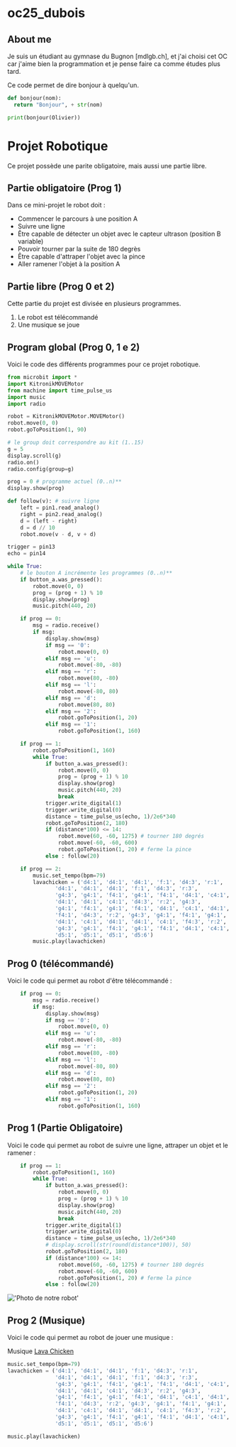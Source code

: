 # oc25_dubois

## About me

Je suis un étudiant au gymnase du Bugnon [mdlgb.ch], et j'ai choisi cet OC car j'aime bien la programmation et je pense faire ca comme études plus tard.

Ce code permet de dire bonjour à quelqu'un.

```python
def bonjour(nom):
  return "Bonjour", + str(nom) 

print(bonjour(Olivier))
```

# Projet Robotique

Ce projet possède une parite obligatoire, mais aussi une partie libre.

## Partie obligatoire (Prog 1)

Dans ce mini-projet le robot doit :

- Commencer le parcours à une position A
- Suivre une ligne
- Être capable de détecter un objet avec le capteur ultrason (position B variable)
- Pouvoir tourner par la suite de 180 degrès
- Être capable d'attraper l'objet avec la pince
- Aller ramener l'objet à la position A

## Partie libre (Prog 0 et 2)

Cette partie du projet est divisée en plusieurs programmes.

1. Le robot est télécommandé
2. Une musique se joue

## Program global (Prog 0, 1 e 2)

Voici le code des différents programmes pour ce projet robotique.

```python
from microbit import *
import KitronikMOVEMotor
from machine import time_pulse_us 
import music
import radio

robot = KitronikMOVEMotor.MOVEMotor()
robot.move(0, 0)
robot.goToPosition(1, 90)

# le group doit correspondre au kit (1..15)
g = 5
display.scroll(g)
radio.on()
radio.config(group=g)

prog = 0 # programme actuel (0..n)**
display.show(prog)

def follow(v): # suivre ligne
    left = pin1.read_analog()
    right = pin2.read_analog()
    d = (left - right)
    d = d // 10
    robot.move(v - d, v + d)

trigger = pin13
echo = pin14

while True:
    # le bouton A incrémente les programmes (0..n)**
    if button_a.was_pressed():
        robot.move(0, 0)
        prog = (prog + 1) % 10
        display.show(prog)
        music.pitch(440, 20)

    if prog == 0:
        msg = radio.receive()
        if msg:
            display.show(msg)
            if msg == '0':
                robot.move(0, 0)
            elif msg == 'u':
                robot.move(-80, -80)
            elif msg == 'r':
                robot.move(80, -80)
            elif msg == 'l':
                robot.move(-80, 80)
            elif msg == 'd':
                robot.move(80, 80)
            elif msg == '2':
                robot.goToPosition(1, 20)
            elif msg == '1':
                robot.goToPosition(1, 160)

    if prog == 1:
        robot.goToPosition(1, 160)
        while True:
            if button_a.was_pressed():
                robot.move(0, 0)
                prog = (prog + 1) % 10
                display.show(prog)
                music.pitch(440, 20)
                break
            trigger.write_digital(1)
            trigger.write_digital(0)
            distance = time_pulse_us(echo, 1)/2e6*340
            robot.goToPosition(2, 180)
            if (distance*100) <= 14:
                robot.move(60, -60, 1275) # tourner 180 degrés
                robot.move(-60, -60, 600)
                robot.goToPosition(1, 20) # ferme la pince
            else : follow(20)

    if prog == 2:
        music.set_tempo(bpm=79)
        lavachicken = ('d4:1', 'd4:1', 'd4:1', 'f:1', 'd4:3', 'r:1',
               'd4:1', 'd4:1', 'd4:1', 'f:1', 'd4:3', 'r:3',
               'g4:3', 'g4:1', 'f4:1', 'g4:1', 'f4:1', 'd4:1', 'c4:1',
               'd4:1', 'd4:1', 'c4:1', 'd4:3', 'r:2', 'g4:3',
               'g4:1', 'f4:1', 'g4:1', 'f4:1', 'd4:1', 'c4:1', 'd4:1', 'd4:1',
               'f4:1', 'd4:3', 'r:2', 'g4:3', 'g4:1', 'f4:1', 'g4:1', 'f4:1',
               'd4:1', 'c4:1', 'd4:1', 'd4:1', 'c4:1', 'f4:3', 'r:2',
               'g4:3', 'g4:1', 'f4:1', 'g4:1', 'f4:1', 'd4:1', 'c4:1',
               'd5:1', 'd5:1', 'd5:1', 'd5:6')
        music.play(lavachicken)


```

## Prog 0 (télécommandé)

Voici le code qui permet au robot d'être télécommandé :

```python
    if prog == 0:
        msg = radio.receive()
        if msg:
            display.show(msg)
            if msg == '0':
                robot.move(0, 0)
            elif msg == 'u':
                robot.move(-80, -80)
            elif msg == 'r':
                robot.move(80, -80)
            elif msg == 'l':
                robot.move(-80, 80)
            elif msg == 'd':
                robot.move(80, 80)
            elif msg == '2':
                robot.goToPosition(1, 20)
            elif msg == '1':
                robot.goToPosition(1, 160)
```

## Prog 1 (Partie Obligatoire)

Voici le code qui permet au robot de suivre une ligne, attraper un objet et le ramener :

```python
    if prog == 1:
        robot.goToPosition(1, 160)
        while True:
            if button_a.was_pressed():
                robot.move(0, 0)
                prog = (prog + 1) % 10
                display.show(prog)
                music.pitch(440, 20)
                break
            trigger.write_digital(1)
            trigger.write_digital(0)
            distance = time_pulse_us(echo, 1)/2e6*340
            # display.scroll(str(round(distance*100)), 50)
            robot.goToPosition(2, 180)
            if (distance*100) <= 14:
                robot.move(60, -60, 1275) # tourner 180 degrés
                robot.move(-60, -60, 600)
                robot.goToPosition(1, 20) # ferme la pince
            else : follow(20)
```

!['Photo de notre robot'](robot.png)

## Prog 2 (Musique)

Voici le code qui permet au robot de jouer une musique :

Musique [Lava Chicken](https://musescore.com/user/35262893/scores/24663382)

```python
music.set_tempo(bpm=79)
lavachicken = ('d4:1', 'd4:1', 'd4:1', 'f:1', 'd4:3', 'r:1',
               'd4:1', 'd4:1', 'd4:1', 'f:1', 'd4:3', 'r:3',
               'g4:3', 'g4:1', 'f4:1', 'g4:1', 'f4:1', 'd4:1', 'c4:1',
               'd4:1', 'd4:1', 'c4:1', 'd4:3', 'r:2', 'g4:3',
               'g4:1', 'f4:1', 'g4:1', 'f4:1', 'd4:1', 'c4:1', 'd4:1', 'd4:1',
               'f4:1', 'd4:3', 'r:2', 'g4:3', 'g4:1', 'f4:1', 'g4:1', 'f4:1',
               'd4:1', 'c4:1', 'd4:1', 'd4:1', 'c4:1', 'f4:3', 'r:2',
               'g4:3', 'g4:1', 'f4:1', 'g4:1', 'f4:1', 'd4:1', 'c4:1',
               'd5:1', 'd5:1', 'd5:1', 'd5:6')

music.play(lavachicken)

```
